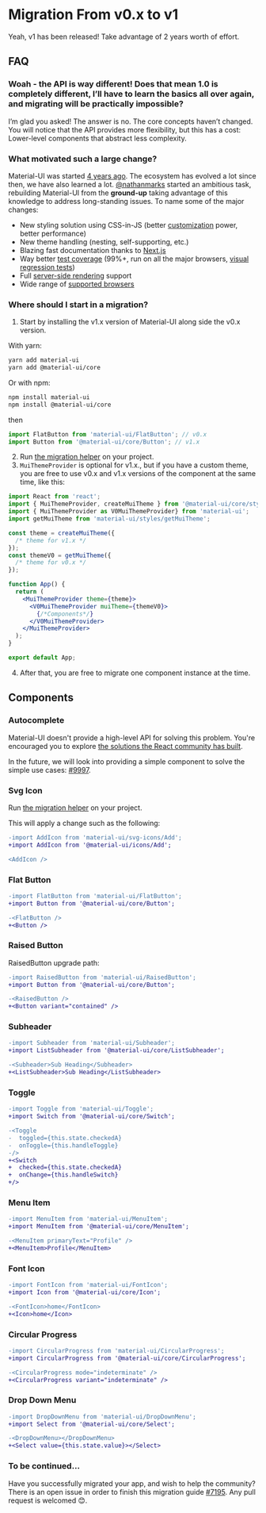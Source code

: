 # Migration From v0.x to v1

<p class="description">Yeah, v1 has been released! Take advantage of 2 years worth of effort.</p>

## FAQ

### Woah - the API is way different! Does that mean 1.0 is completely different, I’ll have to learn the basics all over again, and migrating will be practically impossible?

I’m glad you asked! The answer is no. The core concepts haven’t changed.
You will notice that the API provides more flexibility, but this has a cost:
Lower-level components that abstract less complexity.

### What motivated such a large change?

Material-UI was started [4 years ago](https://github.com/mui-org/material-ui/commit/28b768913b75752ecf9b6bb32766e27c241dbc46).
The ecosystem has evolved a lot since then, we have also learned a lot.
[@nathanmarks](https://github.com/nathanmarks/) started an ambitious task, rebuilding Material-UI from the **ground-up**
taking advantage of this knowledge to address long-standing issues. To name some of the major changes:
- New styling solution using CSS-in-JS (better [customization](/customization/components/) power, better performance)
- New theme handling (nesting, self-supporting, etc.)
- Blazing fast documentation thanks to [Next.js](https://github.com/zeit/next.js)
- Way better [test coverage](/guides/testing/) (99%+, run on all the major browsers, [visual regression tests](https://www.argos-ci.com/mui-org/material-ui))
- Full [server-side rendering](/guides/server-rendering/) support
- Wide range of [supported browsers](/getting-started/supported-platforms/)

### Where should I start in a migration?

1. Start by installing the v1.x version of Material-UI along side the v0.x version.

  With yarn:
  ```sh
  yarn add material-ui
  yarn add @material-ui/core
  ```

  Or with npm:
  ```sh
  npm install material-ui
  npm install @material-ui/core
  ```

  then

  ```js
  import FlatButton from 'material-ui/FlatButton'; // v0.x
  import Button from '@material-ui/core/Button'; // v1.x
  ```

2. Run [the migration helper](https://github.com/mui-org/material-ui/tree/master/packages/material-ui-codemod) on your project.
3. `MuiThemeProvider` is optional for v1.x., but if you have a custom theme, you are free to use v0.x and v1.x versions of the component at the same time, like this:

  ```jsx
  import React from 'react';
  import { MuiThemeProvider, createMuiTheme } from '@material-ui/core/styles'; // v1.x
  import { MuiThemeProvider as V0MuiThemeProvider} from 'material-ui';
  import getMuiTheme from 'material-ui/styles/getMuiTheme';

  const theme = createMuiTheme({
    /* theme for v1.x */
  });
  const themeV0 = getMuiTheme({
    /* theme for v0.x */
  });

  function App() {
    return (
      <MuiThemeProvider theme={theme}>
        <V0MuiThemeProvider muiTheme={themeV0}>
          {/*Components*/}
        </V0MuiThemeProvider>
      </MuiThemeProvider>
    );
  }

  export default App;
  ```

4. After that, you are free to migrate one component instance at the time.

## Components

### Autocomplete

Material-UI doesn't provide a high-level API for solving this problem.
You're encouraged you to explore [the solutions the React community has built](/components/autocomplete/).

In the future, we will look into providing a simple component to solve the simple use cases: [#9997](https://github.com/mui-org/material-ui/issues/9997).

### Svg Icon

Run [the migration helper](https://github.com/mui-org/material-ui/tree/master/packages/material-ui-codemod) on your project.

This will apply a change such as the following:

```diff
-import AddIcon from 'material-ui/svg-icons/Add';
+import AddIcon from '@material-ui/icons/Add';

<AddIcon />
```

### Flat Button

```diff
-import FlatButton from 'material-ui/FlatButton';
+import Button from '@material-ui/core/Button';

-<FlatButton />
+<Button />
```

### Raised Button

RaisedButton upgrade path:

```diff
-import RaisedButton from 'material-ui/RaisedButton';
+import Button from '@material-ui/core/Button';

-<RaisedButton />
+<Button variant="contained" />
```

### Subheader

```diff
-import Subheader from 'material-ui/Subheader';
+import ListSubheader from '@material-ui/core/ListSubheader';

-<Subheader>Sub Heading</Subheader>
+<ListSubheader>Sub Heading</ListSubheader>
```

### Toggle

```diff
-import Toggle from 'material-ui/Toggle';
+import Switch from '@material-ui/core/Switch';

-<Toggle
-  toggled={this.state.checkedA}
-  onToggle={this.handleToggle}
-/>
+<Switch
+  checked={this.state.checkedA}
+  onChange={this.handleSwitch}
+/>
```

### Menu Item

```diff
-import MenuItem from 'material-ui/MenuItem';
+import MenuItem from '@material-ui/core/MenuItem';

-<MenuItem primaryText="Profile" />
+<MenuItem>Profile</MenuItem>
```

### Font Icon

```diff
-import FontIcon from 'material-ui/FontIcon';
+import Icon from '@material-ui/core/Icon';

-<FontIcon>home</FontIcon>
+<Icon>home</Icon>
```

### Circular Progress

```diff
-import CircularProgress from 'material-ui/CircularProgress';
+import CircularProgress from '@material-ui/core/CircularProgress';

-<CircularProgress mode="indeterminate" />
+<CircularProgress variant="indeterminate" />
```

### Drop Down Menu

```diff
-import DropDownMenu from 'material-ui/DropDownMenu';
+import Select from '@material-ui/core/Select';

-<DropDownMenu></DropDownMenu>
+<Select value={this.state.value}></Select>
```

### To be continued…

Have you successfully migrated your app, and wish to help the community?
There is an open issue in order to finish this migration guide [#7195](https://github.com/mui-org/material-ui/issues/7195). Any pull request is welcomed 😊.
